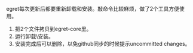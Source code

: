 egret每次更新后都要重新卸载和安装。敲命令比较麻烦，做了2个工具方便使用。

1. 把2个文件拷贝到egret-core里。
2. 运行卸载\安装。
3. 安装完成后可以删除，以免github同步的时候提示uncommitted changes。
